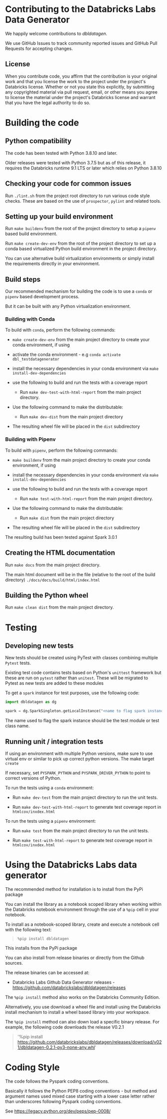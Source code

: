 # Contributing to the Databricks Labs Data Generator
We happily welcome contributions to *dbldatagen*. 

We use GitHub Issues to track community reported issues and GitHub Pull Requests for accepting changes.

## License

When you contribute code, you affirm that the contribution is your original work and that you 
license the work to the project under the project's Databricks license. Whether or not you 
state this explicitly, by submitting any copyrighted material via pull request, email, or 
other means you agree to license the material under the project's Databricks license and 
warrant that you have the legal authority to do so.

# Building the code

## Python compatibility

The code has been tested with Python 3.8.10 and later.

Older releases were tested with Python 3.7.5 but as of this release, it requires the Databricks runtime 9.1 LTS or later
which relies on Python 3.8.10

## Checking your code for common issues

Run `./lint.sh` from the project root directory to run various code style checks. 
These are based on the use of `prospector`, `pylint` and related tools.

## Setting up your build environment
Run `make buildenv` from the root of the project directory to setup a `pipenv` based build environment.

Run `make create-dev-env` from the root of the project directory to 
set up a conda based virtualized Python build environment in the project directory.

You can use alternative build virtualization environments or simply install the requirements
directly in your environment.


## Build steps

Our recommended mechanism for building the code is to use a `conda` or `pipenv` based development process. 

But it can be built with any Python virtualization environment.

### Building with Conda
To build with `conda`, perform the following commands:
  - `make create-dev-env` from the main project directory to create your conda environment, if using
  - activate the conda environment - e.g `conda activate dbl_testdatagenerator`
  - install the necessary dependencies in your conda environment via `make install-dev-dependencies`
  
  - use the following to build and run the tests with a coverage report
    - Run  `make dev-test-with-html-report` from the main project directory.

  - Use the following command to make the distributable:
    - Run `make dev-dist` from the main project directory
  - The resulting wheel file will be placed in the `dist` subdirectory
  
### Building with Pipenv
To build with `pipenv`, perform the following commands:
  - `make buildenv` from the main project directory to create your conda environment, if using
  - install the necessary dependencies in your conda environment via `make install-dev-dependencies`
  
  - use the following to build and run the tests with a coverage report
    - Run  `make test-with-html-report` from the main project directory.

  - Use the following command to make the distributable:
    - Run `make dist` from the main project directory
  - The resulting wheel file will be placed in the `dist` subdirectory

The resulting build has been tested against Spark 3.0.1

## Creating the HTML documentation

Run  `make docs` from the main project directory.

The main html document will be in the file (relative to the root of the build directory)
 `./docs/docs/build/html/index.html`

## Building the Python wheel
Run  `make clean dist` from the main project directory.

# Testing 

## Developing new tests
New tests should be created using PyTest with classes combining multiple `Pytest` tests.

Existing test code contains tests based on Python's `unittest` framework but these are 
run on `pytest` rather than `unitest`. These will be migrated to Pytest as new tests are added to these modules

To get a  `spark` instance for test purposes, use the following code:

```python
import dbldatagen as dg

spark = dg.SparkSingleton.getLocalInstance("<name to flag spark instance>")
```

The name used to flag the spark instance should be the test module or test class name. 

## Running unit / integration tests

If using an environment with multiple Python versions, make sure to use virtual env or 
similar to pick up correct python versions. The make target `create`

If necessary, set `PYSPARK_PYTHON` and `PYSPARK_DRIVER_PYTHON` to point to correct versions of Python.

To run the tests using a `conda` environment:
  - Run `make dev-test` from the main project directory to run the unit tests.

  - Run `make dev-test-with-html-report` to generate test coverage report in `htmlcov/inxdex.html`

To run the tests using a `pipenv` environment:
  - Run `make test` from the main project directory to run the unit tests.

  - Run `make test-with-html-report` to generate test coverage report in `htmlcov/inxdex.html`

# Using the Databricks Labs data generator
The recommended method for installation is to install from the PyPi package

You can install the library as a notebook scoped library when working within the Databricks 
notebook environment through the use of a `%pip` cell in your notebook.

To install as a notebook-scoped library, create and execute a notebook cell with the following text:

> `%pip install dbldatagen`

This installs from the PyPi package

You can also install from release binaries or directly from the Github sources.

The release binaries can be accessed at:
- Databricks Labs Github Data Generator releases - https://github.com/databrickslabs/dbldatagen/releases


The `%pip install` method also works on the Databricks Community Edition.

Alternatively, you use download a wheel file and install using the Databricks install mechanism to install a wheel based
library into your workspace.

The `%pip install` method can also down load a specific binary release.
For example, the following code downloads the release V0.2.1

> '%pip install https://github.com/databrickslabs/dbldatagen/releases/download/v021/dbldatagen-0.2.1-py3-none-any.whl'

# Coding Style 

The code follows the Pyspark coding conventions. 

Basically it follows the Python PEP8 coding conventions - but method and argument names used mixed case starting 
with a lower case letter rather than underscores following Pyspark coding conventions.

See https://legacy.python.org/dev/peps/pep-0008/
